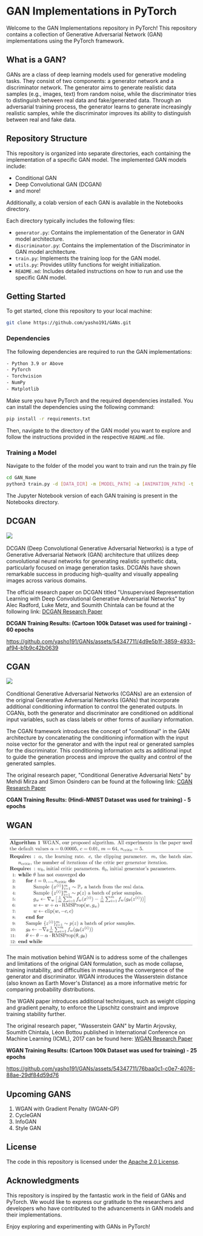# GAN Implementations in PyTorch

Welcome to the GAN Implementations repository in PyTorch! This repository contains a collection of Generative Adversarial Network (GAN) implementations using the PyTorch framework.

## What is a GAN?

GANs are a class of deep learning models used for generative modeling tasks. They consist of two components: a generator network and a discriminator network. The generator aims to generate realistic data samples (e.g., images, text) from random noise, while the discriminator tries to distinguish between real data and fake/generated data. Through an adversarial training process, the generator learns to generate increasingly realistic samples, while the discriminator improves its ability to distinguish between real and fake data.

## Repository Structure

This repository is organized into separate directories, each containing the implementation of a specific GAN model. The implemented GAN models include:

- Conditional GAN
- Deep Convolutional GAN (DCGAN)
- and more!

Additionally, a colab version of each GAN is available in the Notebooks directory.

Each directory typically includes the following files:

- `generator.py`: Contains the implementation of the Generator in GAN model architecture.
- `discriminator.py`: Contains the implementation of the Discriminator in GAN model architecture.
- `train.py`: Implements the training loop for the GAN model.
- `utils.py`: Provides utility functions for weight initialization.
- `README.md`: Includes detailed instructions on how to run and use the specific GAN model.

## Getting Started

To get started, clone this repository to your local machine:

```bash
git clone https://github.com/yasho191/GANs.git
```

### Dependencies

The following dependencies are required to run the GAN implementations:

```bash
- Python 3.9 or Above
- PyTorch
- Torchvision
- NumPy
- Matplotlib
```

Make sure you have PyTorch and the required dependencies installed. You can install the dependencies using the following command:

```bash
pip install -r requirements.txt
```

Then, navigate to the directory of the GAN model you want to explore and follow the instructions provided in the respective `README.md` file.

### Training a Model

Navigate to the folder of the model you want to train and run the train.py file

```bash
cd GAN_Name
python3 train.py -d [DATA_DIR] -m [MODEL_PATH] -a [ANIMATION_PATH] -t [TRAINING_CURVE_PATH]
```

The Jupyter Notebook version of each GAN training is present in the Notebooks directory.

## DCGAN

<img src="assets/images/DCGAN.png"/>

DCGAN (Deep Convolutional Generative Adversarial Networks) is a type of Generative Adversarial Network (GAN) architecture that utilizes deep convolutional neural networks for generating realistic synthetic data, particularly focused on image generation tasks. DCGANs have shown remarkable success in producing high-quality and visually appealing images across various domains.

The official research paper on DCGAN titled "Unsupervised Representation Learning with Deep Convolutional Generative Adversarial Networks" by Alec Radford, Luke Metz, and Soumith Chintala can be found at the following link: [DCGAN Research Paper](https://arxiv.org/abs/1511.06434)

**DCGAN Training Results: (Cartoon 100k Dataset was used for training) - 60 epochs**

https://github.com/yasho191/GANs/assets/54347711/4d9e5b1f-3859-4933-af94-b1b9c42b0639

## CGAN

<img src="assets/images/CGAN.png"/>

Conditional Generative Adversarial Networks (CGANs) are an extension of the original Generative Adversarial Networks (GANs) that incorporate additional conditioning information to control the generated outputs. In CGANs, both the generator and discriminator are conditioned on additional input variables, such as class labels or other forms of auxiliary information.

The CGAN framework introduces the concept of "conditional" in the GAN architecture by concatenating the conditioning information with the input noise vector for the generator and with the input real or generated samples for the discriminator. This conditioning information acts as additional input to guide the generation process and improve the quality and control of the generated samples.

The original research paper, "Conditional Generative Adversarial Nets" by Mehdi Mirza and Simon Osindero can be found at the following link: [CGAN Research Paper](https://arxiv.org/abs/1411.1784)

**CGAN Training Results: (Hindi-MNIST Dataset was used for training) - 5 epochs**
## WGAN

<img src="assets/images/WGAN.png"/>

The main motivation behind WGAN is to address some of the challenges and limitations of the original GAN formulation, such as mode collapse, training instability, and difficulties in measuring the convergence of the generator and discriminator. WGAN introduces the Wasserstein distance (also known as Earth Mover's Distance) as a more informative metric for comparing probability distributions.

The WGAN paper introduces additional techniques, such as weight clipping and gradient penalty, to enforce the Lipschitz constraint and improve training stability further.

The original research paper, "Wasserstein GAN" by Martin Arjovsky, Soumith Chintala, Léon Bottou
published in International Conference on Machine Learning (ICML), 2017 can be found here: [WGAN Research Paper](https://arxiv.org/abs/1701.07875)

**WGAN Training Results: (Cartoon 100k Dataset was used for training) - 25 epochs**

https://github.com/yasho191/GANs/assets/54347711/76baa0c1-c0e7-4076-88ae-29df84d59d76

## Upcoming GANS

1. WGAN with Gradient Penalty (WGAN-GP)
2. CycleGAN
3. InfoGAN
4. Style GAN

## License

The code in this repository is licensed under the [Apache 2.0 License](LICENSE).

## Acknowledgments

This repository is inspired by the fantastic work in the field of GANs and PyTorch. We would like to express our gratitude to the researchers and developers who have contributed to the advancements in GAN models and their implementations.

Enjoy exploring and experimenting with GANs in PyTorch!
